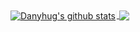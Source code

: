 <a href="https://github.com/anuraghazra/github-readme-stats">
	<img align="center" src="https://github-readme-stats.vercel.app/api?username=danyhug&show_icons=true&include_all_commits=true&theme=buefy&hide_border=true&locale=cn"
	alt="Danyhug's github stats" style="border-right: 2px solid rgb(245,245,245)"
	/>
</a>
<a href="https://github.com/anuraghazra/github-readme-stats">
	<img align="center" src="https://github-readme-stats.vercel.app/api/top-langs/?username=danyhug&theme=buefy&hide_border=true&locale=cn&hide=Vim+Script"
	/>
</a>
